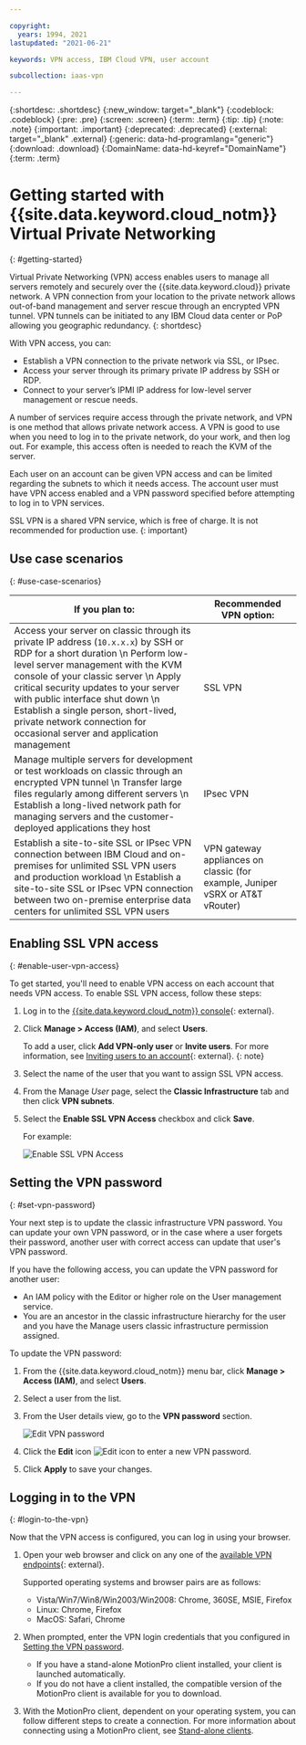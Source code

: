 ```yaml
---

copyright:
  years: 1994, 2021
lastupdated: "2021-06-21"

keywords: VPN access, IBM Cloud VPN, user account

subcollection: iaas-vpn

---
```


{:shortdesc: .shortdesc}
{:new_window: target="_blank"}
{:codeblock: .codeblock}
{:pre: .pre}
{:screen: .screen}
{:term: .term}
{:tip: .tip}
{:note: .note}
{:important: .important}
{:deprecated: .deprecated}
{:external: target="_blank" .external}
{:generic: data-hd-programlang="generic"}
{:download: .download}
{:DomainName: data-hd-keyref="DomainName"}
{:term: .term}

# Getting started with {{site.data.keyword.cloud_notm}} Virtual Private Networking
{: #getting-started}

Virtual Private Networking (VPN) access enables users to manage all servers remotely and securely over the {{site.data.keyword.cloud}} private network. A VPN connection from your location to the private network allows out-of-band management and server rescue through an encrypted VPN tunnel. VPN tunnels can be initiated to any IBM Cloud data center or PoP allowing you geographic redundancy.
{: shortdesc}

With VPN access, you can:

* Establish a VPN connection to the private network via SSL, or IPsec.
* Access your server through its primary private IP address by SSH or RDP.
* Connect to your server’s IPMI IP address for low-level server management or rescue needs.

A number of services require access through the private network, and VPN is one method that allows private network access. A VPN is good to use when you need to log in to the private network, do your work, and then log out. For example, this access often is needed to reach the KVM of the server.

Each user on an account can be given VPN access and can be limited regarding the subnets to which it needs access. The account user must have VPN access enabled and a VPN password specified before attempting to log in to VPN services.

SSL VPN is a shared VPN service, which is free of charge. It is not recommended for production use.
{: important}

## Use case scenarios
{: #use-case-scenarios}

| If you plan to: | Recommended VPN option:  |
|--------------|--------------|
| Access your server on classic through its private IP address (`10.x.x.x`) by SSH or RDP for a short duration  \n Perform low-level server management with the KVM console of your classic server  \n Apply critical security updates to your server with public interface shut down  \n Establish a single person, short-lived, private network connection for occasional server and application management | SSL VPN |
| Manage multiple servers for development or test workloads on classic through an encrypted VPN tunnel  \n Transfer large files regularly among different servers  \n Establish a long-lived network path for managing servers and the customer-deployed applications they host | IPsec VPN |
| Establish a site-to-site SSL or IPsec VPN connection between IBM Cloud and on-premises for unlimited SSL VPN users and production workload  \n Establish a site-to-site SSL or IPsec VPN connection between two on-premise enterprise data centers for unlimited SSL VPN users | VPN gateway appliances on classic (for example, Juniper vSRX or AT&T vRouter) |

## Enabling SSL VPN access
{: #enable-user-vpn-access}

To get started, you'll need to enable VPN access on each account that needs VPN access. To enable SSL VPN access, follow these steps:

1. Log in to the [{{site.data.keyword.cloud_notm}} console](https://{DomainName}/){: external}.
1. Click **Manage > Access (IAM)**, and select **Users**.

   To add a user, click **Add VPN-only user** or **Invite users**. For more information, see [Inviting users to an account](/docs/iam?topic=iam-iamuserinv){: external}.
   {: note}
   
1. Select the name of the user that you want to assign SSL VPN access.
1. From the Manage _User_ page, select the **Classic Infrastructure** tab and then click **VPN subnets**.
1. Select the **Enable SSL VPN Access** checkbox and click **Save**.

   For example:

   ![Enable SSL VPN Access](images/vpn_ssl_enable.png)

## Setting the VPN password
{: #set-vpn-password}

Your next step is to update the classic infrastructure VPN password. You can update your own VPN password, or in the case where a user forgets their password, another user with correct access can update that user's VPN password.

If you have the following access, you can update the VPN password for another user:

* An IAM policy with the Editor or higher role on the User management service.
* You are an ancestor in the classic infrastructure hierarchy for the user and you have the Manage users classic infrastructure permission assigned.

To update the VPN password:

1. From the {{site.data.keyword.cloud_notm}} menu bar, click **Manage > Access (IAM)**, and select **Users**.
2. Select a user from the list.
3. From the User details view, go to the **VPN password** section.

   ![Edit VPN password](images/vpn_password.png)

4. Click the **Edit** icon ![Edit icon](images/icon_write.svg) to enter a new VPN password.  
5. Click **Apply** to save your changes.

## Logging in to the VPN
{: #login-to-the-vpn}

Now that the VPN access is configured, you can log in using your browser.

1. Open your web browser and click on any one of the [available VPN endpoints](https://www.ibm.com/cloud/vpn-access){: external}.

   Supported operating systems and browser pairs are as follows:

      * Vista/Win7/Win8/Win2003/Win2008: Chrome, 360SE, MSIE, Firefox
      * Linux: Chrome, Firefox
      * MacOS: Safari, Chrome

2. When prompted, enter the VPN login credentials that you configured in [Setting the VPN password](#set-vpn-password).

   * If you have a stand-alone MotionPro client installed, your client is launched automatically. 
   * If you do not have a client installed, the compatible version of the MotionPro client is available for you to download. 
3. With the MotionPro client, dependent on your operating system, you can follow different steps to create a connection. For more information about connecting using a MotionPro client, see [Stand-alone clients](/docs/iaas-vpn?topic=iaas-vpn-standalone-vpn-clients).
